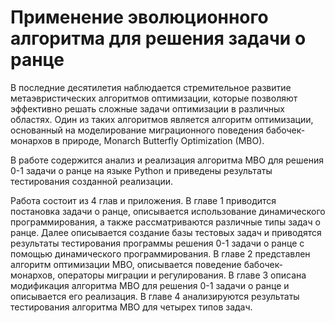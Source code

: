 # Применение эволюционного алгоритма для решения задачи о ранце
В последние десятилетия наблюдается стремительное развитие метаэвристических алгоритмов оптимизации, которые позволяют эффективно решать сложные задачи оптимизации в различных областях. Один из таких алгоритмов является алгоритм оптимизации, основанный на моделирование миграционного поведения бабочек-монархов в природе, Monarch Butterfly Optimization (MBO).

В работе содержится анализ и реализация алгоритма MBO для решения 0-1 задачи о ранце на языке Python и приведены результаты тестирования созданной реализации.

Работа состоит из 4 глав и приложения. В главе 1 приводится постановка задачи о ранце, описывается использование динамического программирования, а также рассматриваются различные типы задач о ранце. Далее описывается создание базы тестовых задач и приводятся результаты тестирования программы решения 0-1 задачи о ранце с помощью динамического программирования. В главе 2 представлен алгоритм оптимизации MBO, описывается поведение бабочек-монархов, операторы миграции и регулирования. В главе 3 описана модификация алгоритма MBO для решения 0-1 задачи о ранце и описывается его реализация. В главе 4 анализируются результаты тестирования алгоритма MBO для четырех типов задач.
